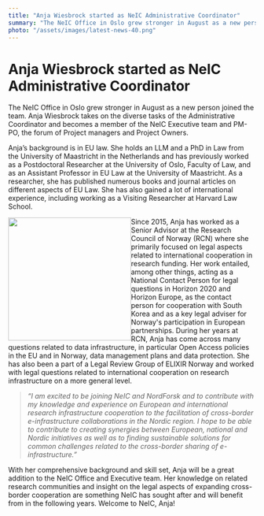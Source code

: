 ```yaml
---
title: "Anja Wiesbrock started as NeIC Administrative Coordinator"
summary: "The NeIC Office in Oslo grew stronger in August as a new person joined the team. Anja Wiesbrock takes on the diverse tasks of the Administrative Coordinator and becomes a member of the NeIC Executive team and PM-PO, the forum of Project managers and Project Owners. Welcome to NeIC, Anja!"
photo: "/assets/images/latest-news-40.png"
---
```


Anja Wiesbrock started as NeIC Administrative Coordinator
===========================

The NeIC Office in Oslo grew stronger in August as a new person joined the team. Anja Wiesbrock takes on the diverse tasks of the Administrative Coordinator and becomes a member of the NeIC Executive team and PM-PO, the forum of Project managers and Project Owners.

Anja’s background is in EU law. She holds an LLM and a PhD in Law from the University of Maastricht in the Netherlands and has previously worked as a Postdoctoral Researcher at the University of Oslo, Faculty of Law, and as an Assistant Professor in EU Law at the University of Maastricht. As a researcher, she has published numerous books and journal articles on different aspects of EU Law. She has also gained a lot of international experience, including working as a Visiting Researcher at Harvard Law School.

<img class="normal" src="{% include baseurl %}/assets/images/news/AnjaWiesbrock2.png" height="250" style="float: left" margin="0px 10px">
Since 2015, Anja has worked as a Senior Advisor at the Research Council of Norway (RCN) where she primarily focused on legal aspects related to international cooperation in research funding. Her work entailed, among other things, acting as a National Contact Person for legal questions in Horizon 2020 and Horizon Europe, as the contact person for cooperation with South Korea and as a key legal adviser for Norway's participation in European partnerships. 
During her years at RCN, Anja has come across many questions related to data infrastructure, in particular Open Access policies in the EU and in Norway, data management plans and data protection. She has also been a part of a Legal Review Group of ELIXIR Norway and worked with legal questions related to international cooperation on research infrastructure on a more general level.

>*“I am excited to be joining NeIC and NordForsk and to contribute with my knowledge and experience on European and international research infrastructure cooperation to the facilitation of cross-border e-infrastructure collaborations in the Nordic region. I hope to be able to contribute to creating synergies between European, national and Nordic initiatives as well as to finding sustainable solutions for common challenges related to the cross-border sharing of e-infrastructure.”*

With her comprehensive background and skill set, Anja will be a great addition to the NeIC Office and Executive team. Her knowledge on related research communities and insight on the legal aspects of expanding cross-border cooperation are something NeIC has sought after and will benefit from in the following years. Welcome to NeIC, Anja! 
